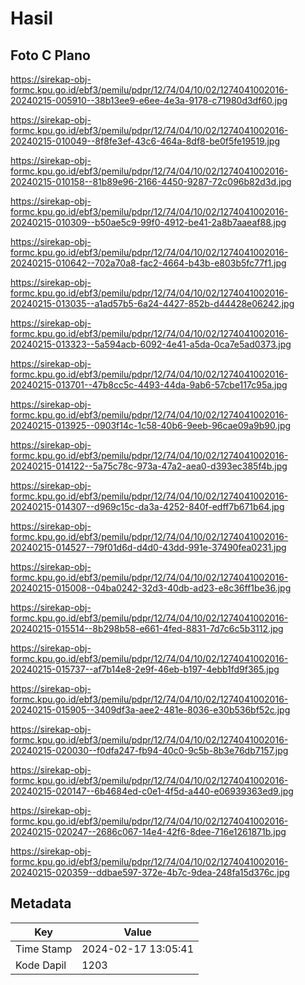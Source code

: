 # Hasil

## Foto C Plano

https://sirekap-obj-formc.kpu.go.id/ebf3/pemilu/pdpr/12/74/04/10/02/1274041002016-20240215-005910--38b13ee9-e6ee-4e3a-9178-c71980d3df60.jpg

https://sirekap-obj-formc.kpu.go.id/ebf3/pemilu/pdpr/12/74/04/10/02/1274041002016-20240215-010049--8f8fe3ef-43c6-464a-8df8-be0f5fe19519.jpg

https://sirekap-obj-formc.kpu.go.id/ebf3/pemilu/pdpr/12/74/04/10/02/1274041002016-20240215-010158--81b89e96-2166-4450-9287-72c096b82d3d.jpg

https://sirekap-obj-formc.kpu.go.id/ebf3/pemilu/pdpr/12/74/04/10/02/1274041002016-20240215-010309--b50ae5c9-99f0-4912-be41-2a8b7aaeaf88.jpg

https://sirekap-obj-formc.kpu.go.id/ebf3/pemilu/pdpr/12/74/04/10/02/1274041002016-20240215-010642--702a70a8-fac2-4664-b43b-e803b5fc77f1.jpg

https://sirekap-obj-formc.kpu.go.id/ebf3/pemilu/pdpr/12/74/04/10/02/1274041002016-20240215-013035--a1ad57b5-6a24-4427-852b-d44428e06242.jpg

https://sirekap-obj-formc.kpu.go.id/ebf3/pemilu/pdpr/12/74/04/10/02/1274041002016-20240215-013323--5a594acb-6092-4e41-a5da-0ca7e5ad0373.jpg

https://sirekap-obj-formc.kpu.go.id/ebf3/pemilu/pdpr/12/74/04/10/02/1274041002016-20240215-013701--47b8cc5c-4493-44da-9ab6-57cbe117c95a.jpg

https://sirekap-obj-formc.kpu.go.id/ebf3/pemilu/pdpr/12/74/04/10/02/1274041002016-20240215-013925--0903f14c-1c58-40b6-9eeb-96cae09a9b90.jpg

https://sirekap-obj-formc.kpu.go.id/ebf3/pemilu/pdpr/12/74/04/10/02/1274041002016-20240215-014122--5a75c78c-973a-47a2-aea0-d393ec385f4b.jpg

https://sirekap-obj-formc.kpu.go.id/ebf3/pemilu/pdpr/12/74/04/10/02/1274041002016-20240215-014307--d969c15c-da3a-4252-840f-edff7b671b64.jpg

https://sirekap-obj-formc.kpu.go.id/ebf3/pemilu/pdpr/12/74/04/10/02/1274041002016-20240215-014527--79f01d6d-d4d0-43dd-991e-37490fea0231.jpg

https://sirekap-obj-formc.kpu.go.id/ebf3/pemilu/pdpr/12/74/04/10/02/1274041002016-20240215-015008--04ba0242-32d3-40db-ad23-e8c36ff1be36.jpg

https://sirekap-obj-formc.kpu.go.id/ebf3/pemilu/pdpr/12/74/04/10/02/1274041002016-20240215-015514--8b298b58-e661-4fed-8831-7d7c6c5b3112.jpg

https://sirekap-obj-formc.kpu.go.id/ebf3/pemilu/pdpr/12/74/04/10/02/1274041002016-20240215-015737--af7b14e8-2e9f-46eb-b197-4ebb1fd9f365.jpg

https://sirekap-obj-formc.kpu.go.id/ebf3/pemilu/pdpr/12/74/04/10/02/1274041002016-20240215-015905--3409df3a-aee2-481e-8036-e30b536bf52c.jpg

https://sirekap-obj-formc.kpu.go.id/ebf3/pemilu/pdpr/12/74/04/10/02/1274041002016-20240215-020030--f0dfa247-fb94-40c0-9c5b-8b3e76db7157.jpg

https://sirekap-obj-formc.kpu.go.id/ebf3/pemilu/pdpr/12/74/04/10/02/1274041002016-20240215-020147--6b4684ed-c0e1-4f5d-a440-e06939363ed9.jpg

https://sirekap-obj-formc.kpu.go.id/ebf3/pemilu/pdpr/12/74/04/10/02/1274041002016-20240215-020247--2686c067-14e4-42f6-8dee-716e1261871b.jpg

https://sirekap-obj-formc.kpu.go.id/ebf3/pemilu/pdpr/12/74/04/10/02/1274041002016-20240215-020359--ddbae597-372e-4b7c-9dea-248fa15d376c.jpg


## Metadata

| Key        | Value               |
| ---------- | ------------------- |
| Time Stamp | 2024-02-17 13:05:41 |
| Kode Dapil | 1203                |



